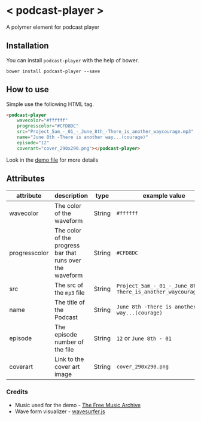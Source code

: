 # < podcast-player >
A polymer element for podcast player

## Installation
You can install `podcast-player` with the help of bower.

```shell
bower install podcast-player --save
```

## How to use

Simple use the following HTML tag.

```HTML
<podcast-player
	wavecolor="#ffffff"
	progresscolor="#CFD8DC"
	src="Project_5am_-_01_-_June_8th_-There_is_another_waycourage.mp3"
	name="June 8th -There is another way...(courage)"
	episode="12"
	coverart="cover_290x290.png"></podcast-player>
```

Look in the [demo file](https://github.com/prateekjadhwani/podcast-player/blob/master/demo.html) for more details


## Attributes
| attribute | description | type | example value |
|-----------|-------------|------|---------------|
| wavecolor | The color of the waveform | String |`#ffffff`|
| progresscolor| The color of the progress bar that runs over the waveform | String | `#CFD8DC` |
| src | The src of the `mp3` file | String | `Project_5am_-_01_-_June_8th_-There_is_another_waycourage.mp3` |
| name | The title of the Podcast | String | `June 8th -There is another way...(courage)` |
| episode | The episode number of the file | String | `12` or `June 8th - 01` |
| coverart | Link to the cover art image | String | `cover_290x290.png` |


### Credits
- Music used for the demo - [The Free Music Archive](http://freemusicarchive.org/)
- Wave form visualizer - [wavesurfer.js](http://www.wavesurfer.fm/)